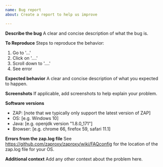 ```yaml
---
name: Bug report
about: Create a report to help us improve

---
```


**Describe the bug**
A clear and concise description of what the bug is.

**To Reproduce**
Steps to reproduce the behavior:
1. Go to '...'
2. Click on '....'
3. Scroll down to '....'
4. See error

**Expected behavior**
A clear and concise description of what you expected to happen.

**Screenshots**
If applicable, add screenshots to help explain your problem.

**Software versions**
 - ZAP: [note that we typically only support the latest version of ZAP]
 - OS: [e.g. Windows 10]
 - Java: [e.g. openjdk version "1.8.0_171"]
 - Browser: [e.g. chrome 66, firefox 59, safari 11.1]

**Errors from the zap.log file**
See https://github.com/zaproxy/zaproxy/wiki/FAQconfig for the location of the zap.log file for your OS.

**Additional context**
Add any other context about the problem here.
